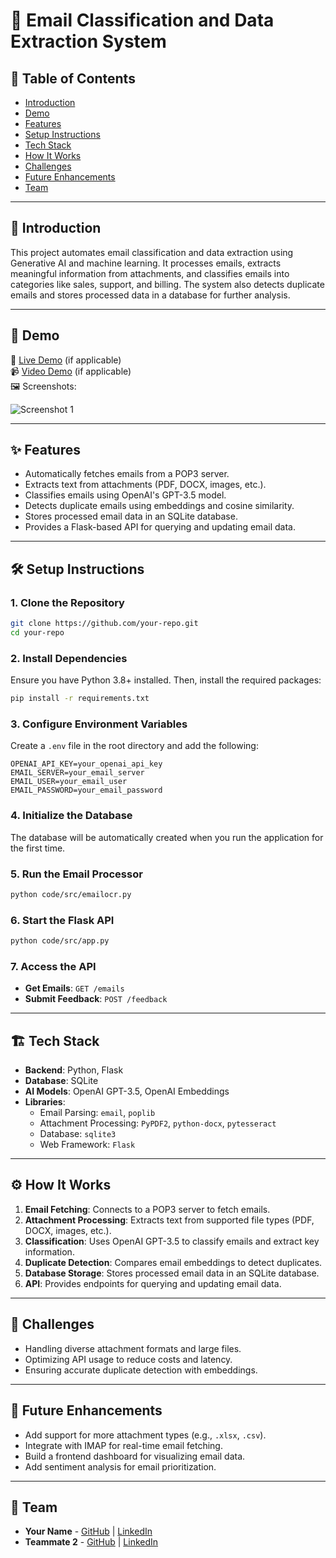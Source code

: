 # 🚀 Email Classification and Data Extraction System

## 📌 Table of Contents
- [Introduction](#introduction)
- [Demo](#demo)
- [Features](#features)
- [Setup Instructions](#setup-instructions)
- [Tech Stack](#tech-stack)
- [How It Works](#how-it-works)
- [Challenges](#challenges)
- [Future Enhancements](#future-enhancements)
- [Team](#team)

---

## 🎯 Introduction
This project automates email classification and data extraction using Generative AI and machine learning. It processes emails, extracts meaningful information from attachments, and classifies emails into categories like sales, support, and billing. The system also detects duplicate emails and stores processed data in a database for further analysis.

---

## 🎥 Demo
🔗 [Live Demo](#) (if applicable)  
📹 [Video Demo](#) (if applicable)  
🖼️ Screenshots:

![Screenshot 1](link-to-image)

---

## ✨ Features
- Automatically fetches emails from a POP3 server.
- Extracts text from attachments (PDF, DOCX, images, etc.).
- Classifies emails using OpenAI's GPT-3.5 model.
- Detects duplicate emails using embeddings and cosine similarity.
- Stores processed email data in an SQLite database.
- Provides a Flask-based API for querying and updating email data.

---

## 🛠️ Setup Instructions

### 1. Clone the Repository
```sh
git clone https://github.com/your-repo.git
cd your-repo
```

### 2. Install Dependencies
Ensure you have Python 3.8+ installed. Then, install the required packages:
```sh
pip install -r requirements.txt
```

### 3. Configure Environment Variables
Create a `.env` file in the root directory and add the following:
```
OPENAI_API_KEY=your_openai_api_key
EMAIL_SERVER=your_email_server
EMAIL_USER=your_email_user
EMAIL_PASSWORD=your_email_password
```

### 4. Initialize the Database
The database will be automatically created when you run the application for the first time.

### 5. Run the Email Processor
```sh
python code/src/emailocr.py
```

### 6. Start the Flask API
```sh
python code/src/app.py
```

### 7. Access the API
- **Get Emails**: `GET /emails`
- **Submit Feedback**: `POST /feedback`

---

## 🏗️ Tech Stack
- **Backend**: Python, Flask
- **Database**: SQLite
- **AI Models**: OpenAI GPT-3.5, OpenAI Embeddings
- **Libraries**:
  - Email Parsing: `email`, `poplib`
  - Attachment Processing: `PyPDF2`, `python-docx`, `pytesseract`
  - Database: `sqlite3`
  - Web Framework: `Flask`

---

## ⚙️ How It Works
1. **Email Fetching**: Connects to a POP3 server to fetch emails.
2. **Attachment Processing**: Extracts text from supported file types (PDF, DOCX, images, etc.).
3. **Classification**: Uses OpenAI GPT-3.5 to classify emails and extract key information.
4. **Duplicate Detection**: Compares email embeddings to detect duplicates.
5. **Database Storage**: Stores processed email data in an SQLite database.
6. **API**: Provides endpoints for querying and updating email data.

---

## 🚧 Challenges
- Handling diverse attachment formats and large files.
- Optimizing API usage to reduce costs and latency.
- Ensuring accurate duplicate detection with embeddings.

---

## 🚀 Future Enhancements
- Add support for more attachment types (e.g., `.xlsx`, `.csv`).
- Integrate with IMAP for real-time email fetching.
- Build a frontend dashboard for visualizing email data.
- Add sentiment analysis for email prioritization.

---

## 👥 Team
- **Your Name** - [GitHub](#) | [LinkedIn](#)
- **Teammate 2** - [GitHub](#) | [LinkedIn](#)